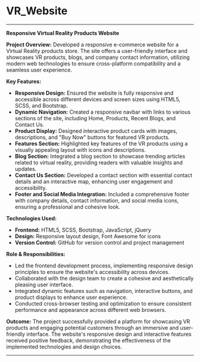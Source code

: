 # VR_Website
---

**Responsive Virtual Reality Products Website**

**Project Overview:**
Developed a responsive e-commerce website for a Virtual Reality products store. The site offers a user-friendly interface and showcases VR products, blogs, and company contact information, utilizing modern web technologies to ensure cross-platform compatibility and a seamless user experience.

**Key Features:**
- **Responsive Design:** Ensured the website is fully responsive and accessible across different devices and screen sizes using HTML5, SCSS, and Bootstrap.
- **Dynamic Navigation:** Created a responsive navbar with links to various sections of the site, including Home, Products, Recent Blogs, and Contact Us.
- **Product Display:** Designed interactive product cards with images, descriptions, and "Buy Now" buttons for featured VR products.
- **Features Section:** Highlighted key features of the VR products using a visually appealing layout with icons and descriptions.
- **Blog Section:** Integrated a blog section to showcase trending articles related to virtual reality, providing readers with valuable insights and updates.
- **Contact Us Section:** Developed a contact section with essential contact details and an interactive map, enhancing user engagement and accessibility.
- **Footer and Social Media Integration:** Included a comprehensive footer with company details, contact information, and social media icons, ensuring a professional and cohesive look.

**Technologies Used:**
- **Frontend:** HTML5, SCSS, Bootstrap, JavaScript, jQuery
- **Design:** Responsive layout design, Font Awesome for icons
- **Version Control:** GitHub for version control and project management

**Role & Responsibilities:**
- Led the frontend development process, implementing responsive design principles to ensure the website's accessibility across devices.
- Collaborated with the design team to create a cohesive and aesthetically pleasing user interface.
- Integrated dynamic features such as navigation, interactive buttons, and product displays to enhance user experience.
- Conducted cross-browser testing and optimization to ensure consistent performance and appearance across different web browsers.

**Outcome:**
The project successfully provided a platform for showcasing VR products and engaging potential customers through an immersive and user-friendly interface. The website's responsive design and interactive features received positive feedback, demonstrating the effectiveness of the implemented technologies and design choices.

---
